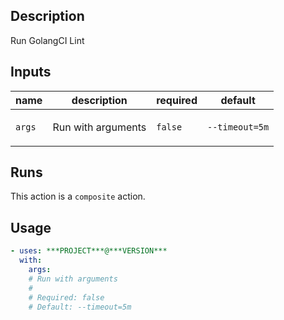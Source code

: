 ## Description

Run GolangCI Lint

## Inputs

| name | description | required | default |
| --- | --- | --- | --- |
| `args` | <p>Run with arguments</p> | `false` | `--timeout=5m` |


## Runs

This action is a `composite` action.

## Usage

```yaml
- uses: ***PROJECT***@***VERSION***
  with:
    args:
    # Run with arguments
    #
    # Required: false
    # Default: --timeout=5m
```


